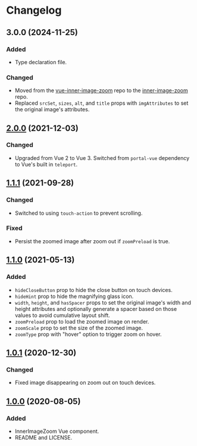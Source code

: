 # Changelog

## 3.0.0 (2024-11-25)

### Added

- Type declaration file.

### Changed

- Moved from the [vue-inner-image-zoom](https://github.com/laurenashpole/vue-inner-image-zoom) repo to the [inner-image-zoom](https://github.com/laurenashpole/inner-image-zoom) repo.
- Replaced `srcSet`, `sizes`, `alt`, and `title` props with `imgAttributes` to set the original image's attributes.

## [2.0.0](https://github.com/laurenashpole/vue-inner-image-zoom/compare/v1.1.1...v2.0.0) (2021-12-03)

### Changed

- Upgraded from Vue 2 to Vue 3. Switched from `portal-vue` dependency to Vue's built in `teleport`.

## [1.1.1](https://github.com/laurenashpole/vue-inner-image-zoom/compare/v1.1.0...v1.1.1) (2021-09-28)

### Changed

- Switched to using `touch-action` to prevent scrolling.

### Fixed

- Persist the zoomed image after zoom out if `zoomPreload` is true.

## [1.1.0](https://github.com/laurenashpole/vue-inner-image-zoom/compare/v1.0.1...v1.1.0) (2021-05-13)

### Added

- `hideCloseButton` prop to hide the close button on touch devices.
- `hideHint` prop to hide the magnifying glass icon.
- `width`, `height`, and `hasSpacer` props to set the original image's width and height attributes and optionally generate a spacer based on those values to avoid cumulative layout shift. 
- `zoomPreload` prop to load the zoomed image on render.
- `zoomScale` prop to set the size of the zoomed image.
- `zoomType` prop with "hover" option to trigger zoom on hover.

## [1.0.1](https://github.com/laurenashpole/vue-inner-image-zoom/compare/v1.0.0...v1.0.1) (2020-12-30)

### Changed

- Fixed image disappearing on zoom out on touch devices.

## [1.0.0](https://github.com/laurenashpole/vue-inner-image-zoom/compare/652d3d06559d26ec912829c2a28a82274879c7b7...v1.0.0) (2020-08-05)

### Added

- InnerImageZoom Vue component.
- README and LICENSE.
